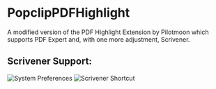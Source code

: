 # PopclipPDFHighlight
A modified version of the PDF Highlight Extension by Pilotmoon which supports PDF Expert and, with one more adjustment, Scrivener.

## Scrivener Support:

![System Preferences](http://i.imgur.com/kSlyLcD.png)
![Scrivener Shortcut](http://i.imgur.com/EQstzRC.png)
